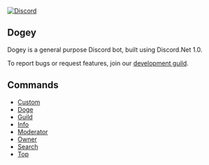 [![Discord](https://discordapp.com/api/guilds/158057120493862912/widget.png)](https://discord.gg/0sjlWZiGRvRNZAqx)  

## Dogey
Dogey is a general purpose Discord bot, built using Discord.Net 1.0.

To report bugs or request features, join our [development guild](https://discord.gg/0sjlWZiGRvRNZAqx).

## Commands
- [Custom]()
- [Doge]()
- [Guild]()
- [Info]()
- [Moderator]()
- [Owner]()
- [Search]()
- [Top]()

